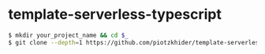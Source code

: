 # template-serverless-typescript

```sh
$ mkdir your_project_name && cd $_
$ git clone --depth=1 https://github.com/piotzkhider/template-serverless-typescript .
```

